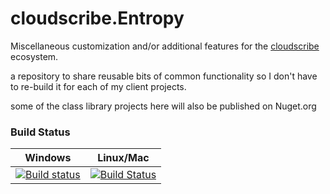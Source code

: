 # cloudscribe.Entropy

Miscellaneous customization and/or additional features for the [cloudscribe](https://www.cloudscribe.com) ecosystem.

a repository to share reusable bits of common functionality so I don't have to re-build it for each of my client projects.

some of the class library projects here will also be published on Nuget.org

### Build Status

| Windows  | Linux/Mac |
| ------------- | ------------- |
| [![Build status](https://ci.appveyor.com/api/projects/status/fpa6escr6lifx98y?svg=true)](https://ci.appveyor.com/project/joeaudette/cloudscribe-entropy)  | [![Build Status](https://travis-ci.org/joeaudette/cloudscribe.Entropy.svg?branch=master)](https://travis-ci.org/joeaudette/cloudscribe.Entropy)  |

